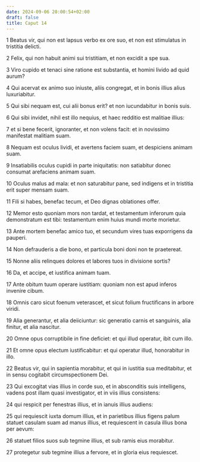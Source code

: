 ```yaml
---
date: 2024-09-06 20:00:54+02:00
draft: false
title: Caput 14
---
```





1 Beatus vir, qui non est lapsus verbo ex ore suo, et non est stimulatus in tristitia delicti.

2 Felix, qui non habuit animi sui tristitiam, et non excidit a spe sua.

3 Viro cupido et tenaci sine ratione est substantia, et homini livido ad quid aurum?

4 Qui acervat ex animo suo iniuste, aliis congregat, et in bonis illius alius luxuriabitur.

5 Qui sibi nequam est, cui alii bonus erit? et non iucundabitur in bonis suis.

6 Qui sibi invidet, nihil est illo nequius, et haec redditio est malitiae illius:

7 et si bene fecerit, ignoranter, et non volens facit: et in novissimo manifestat malitiam suam.

8 Nequam est oculus lividi, et avertens faciem suam, et despiciens animam suam.

9 Insatiabilis oculus cupidi in parte iniquitatis: non satiabitur donec consumat arefaciens animam suam.

10 Oculus malus ad mala: et non saturabitur pane, sed indigens et in tristitia erit super mensam suam.

11 Fili si habes, benefac tecum, et Deo dignas oblationes offer.

12 Memor esto quoniam mors non tardat, et testamentum inferorum quia demonstratum est tibi: testamentum enim huius mundi morte morietur.

13 Ante mortem benefac amico tuo, et secundum vires tuas exporrigens da pauperi.

14 Non defrauderis a die bono, et particula boni doni non te praetereat.

15 Nonne aliis relinques dolores et labores tuos in divisione sortis?

16 Da, et accipe, et iustifica animam tuam.

17 Ante obitum tuum operare iustitiam: quoniam non est apud inferos invenire cibum.

18 Omnis caro sicut foenum veterascet, et sicut folium fructificans in arbore viridi.

19 Alia generantur, et alia deiiciuntur: sic generatio carnis et sanguinis, alia finitur, et alia nascitur.

20 Omne opus corruptibile in fine deficiet: et qui illud operatur, ibit cum illo.

21 Et omne opus electum iustificabitur: et qui operatur illud, honorabitur in illo.

22 Beatus vir, qui in sapientia morabitur, et qui in iustitia sua meditabitur, et in sensu cogitabit circumspectionem Dei.

23 Qui excogitat vias illius in corde suo, et in absconditis suis intelligens, vadens post illam quasi investigator, et in viis illius consistens:

24 qui respicit per fenestras illius, et in ianuis illius audiens:

25 qui requiescit iuxta domum illius, et in parietibus illius figens palum statuet casulam suam ad manus illius, et requiescent in casula illius bona per aevum:

26 statuet filios suos sub tegmine illius, et sub ramis eius morabitur.

27 protegetur sub tegmine illius a fervore, et in gloria eius requiescet.


